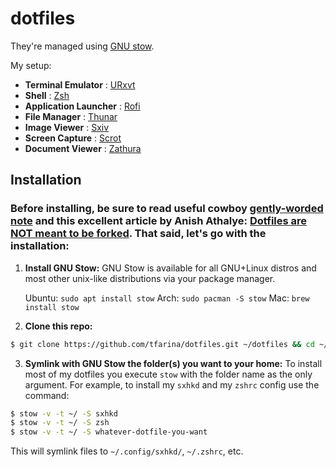 # dotfiles

They're managed using [GNU stow](https://www.gnu.org/software/stow/).

My setup:
- **Terminal Emulator**            : [URxvt](http://software.schmorp.de/pkg/rxvt-unicode.html)
- **Shell**                        : [Zsh](https://www.zsh.org)
- **Application Launcher**         : [Rofi](https://github.com/davatorium/rofi)
- **File Manager**                 : [Thunar](https://gitlab.xfce.org/xfce/thunar)
- **Image Viewer**                 : [Sxiv](https://github.com/muennich/sxiv)
- **Screen Capture**               : [Scrot](https://github.com/dreamer/scrot)
- **Document Viewer**              : [Zathura](https://pwmt.org/projects/zathura)

## Installation

### Before installing, be sure to read useful cowboy [gently-worded note](https://github.com/cowboy/dotfiles#heed-this-critically-important-warning-before-you-install) and this excellent article by Anish Athalye: [Dotfiles are NOT meant to be forked](http://www.anishathalye.com/2014/08/03/managing-your-dotfiles/). That said, let's go with the installation:

1. **Install GNU Stow:** GNU Stow is available for all GNU+Linux distros and most other unix-like distributions via your package manager.

   Ubuntu:   `sudo apt install stow`
   Arch:     `sudo pacman -S stow`
   Mac:	     `brew install stow`

2. **Clone this repo:**

```sh
$ git clone https://github.com/tfarina/dotfiles.git ~/dotfiles && cd ~/dotfiles
```
3. **Symlink with GNU Stow the folder(s) you want to your home:** To install most of my dotfiles you execute `stow` with the folder name as the only argument.
For example, to install my `sxhkd` and my `zshrc` config use the command:

```sh
$ stow -v -t ~/ -S sxhkd
$ stow -v -t ~/ -S zsh
$ stow -v -t ~/ -S whatever-dotfile-you-want
```
This will symlink files to `~/.config/sxhkd/`, `~/.zshrc`, etc.
